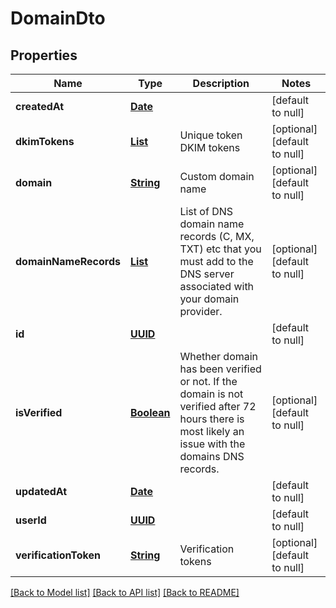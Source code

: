 # DomainDto
## Properties

Name | Type | Description | Notes
------------ | ------------- | ------------- | -------------
**createdAt** | [**Date**](DateTime.md) |  | [default to null]
**dkimTokens** | [**List**](string.md) | Unique token DKIM tokens | [optional] [default to null]
**domain** | [**String**](string.md) | Custom domain name | [optional] [default to null]
**domainNameRecords** | [**List**](DomainNameRecord.md) | List of DNS domain name records (C, MX, TXT) etc that you must add to the DNS server associated with your domain provider. | [optional] [default to null]
**id** | [**UUID**](UUID.md) |  | [default to null]
**isVerified** | [**Boolean**](boolean.md) | Whether domain has been verified or not. If the domain is not verified after 72 hours there is most likely an issue with the domains DNS records. | [optional] [default to null]
**updatedAt** | [**Date**](DateTime.md) |  | [default to null]
**userId** | [**UUID**](UUID.md) |  | [default to null]
**verificationToken** | [**String**](string.md) | Verification tokens | [optional] [default to null]

[[Back to Model list]](../README.md#documentation-for-models) [[Back to API list]](../README.md#documentation-for-api-endpoints) [[Back to README]](../README.md)


